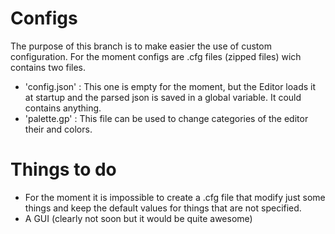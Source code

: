 # Configs
  The purpose of this branch is to make easier the use of custom configuration.
  For the moment configs are .cfg files (zipped files) wich contains two files.
  
  - 'config.json' : This one is empty for the moment, but the Editor loads it at startup and the parsed json is saved in a global variable. It could contains anything.
  - 'palette.gp' : This file can be used to change categories of the editor their and colors. 
  
# Things to do
  
- For the moment it is impossible to create a .cfg file that modify just some things and keep the default values for things that are not specified. 
- A GUI (clearly not soon but it would be quite awesome)

